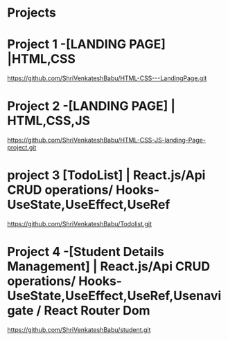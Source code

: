 # Projects
# Project 1 -[LANDING PAGE] |HTML,CSS 
https://github.com/ShriVenkateshBabu/HTML-CSS---LandingPage.git
# Project 2 -[LANDING PAGE] | HTML,CSS,JS
https://github.com/ShriVenkateshBabu/HTML-CSS-JS-landing-Page-project.git
# project 3 [TodoList] |  React.js/Api CRUD operations/ Hooks- UseState,UseEffect,UseRef
https://github.com/ShriVenkateshBabu/Todolist.git
# Project 4 -[Student Details Management] | React.js/Api CRUD operations/ Hooks- UseState,UseEffect,UseRef,Usenavigate / React Router Dom
https://github.com/ShriVenkateshBabu/student.git
